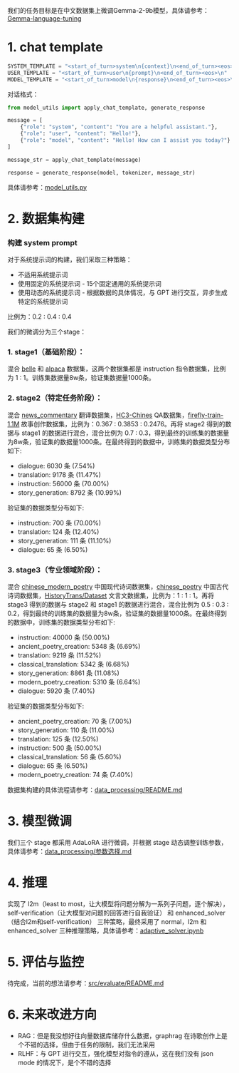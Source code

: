 我们的任务目标是在中文数据集上微调Gemma-2-9b模型，具体请参考：[Gemma-language-tuning](https://www.kaggle.com/competitions/gemma-language-tuning)

# 1. chat template

``` python
SYSTEM_TEMPLATE = "<start_of_turn>system\n{context}\n<end_of_turn><eos>\n"
USER_TEMPLATE = "<start_of_turn>user\n{prompt}\n<end_of_turn><eos>\n"
MODEL_TEMPLATE = "<start_of_turn>model\n{response}\n<end_of_turn><eos>\n"
```

对话格式：

``` python
from model_utils import apply_chat_template, generate_response

message = [
    {"role": "system", "content": "You are a helpful assistant."},
    {"role": "user", "content": "Hello!"},
    {"role": "model", "content": "Hello! How can I assist you today?"}
]

message_str = apply_chat_template(message)

response = generate_response(model, tokenizer, message_str)
```

具体请参考：[model_utils.py](https://github.com/Cui-Peng-624/GemmaLM-Chinese/tree/main/src/core/utils/model_utils.py)

# 2. 数据集构建

### 构建 system prompt          
 
对于系统提示词的构建，我们采取三种策略：     
- 不适用系统提示词      
- 使用固定的系统提示词 - 15个固定通用的系统提示词       
- 使用动态的系统提示词 - 根据数据的具体情况，与 GPT 进行交互，异步生成特定的系统提示词       

比例为：0.2 : 0.4 : 0.4            

我们的微调分为三个stage：

### 1. stage1（基础阶段）：
混合 [belle](https://huggingface.co/datasets/BelleGroup/train_1M_CN) 和 [alpaca](https://huggingface.co/datasets/silk-road/alpaca-data-gpt4-chinese) 数据集，这两个数据集都是 instruction 指令数据集，比例为 1 : 1。训练集数据量8w条，验证集数据量1000条。

### 2. stage2（特定任务阶段）：
混合 [news_commentary](https://huggingface.co/datasets/Helsinki-NLP/news_commentary) 翻译数据集，[HC3-Chines](https://huggingface.co/datasets/Hello-SimpleAI/HC3-Chinese) QA数据集，[firefly-train-1.1M](https://huggingface.co/datasets/YeungNLP/firefly-train-1.1M) 故事创作数据集，比例为：0.367 : 0.3853 : 0.2476。再将 stage2 得到的数据与 stage1 的数据进行混合，混合比例为 0.7 : 0.3，得到最终的训练集的数据量为8w条，验证集的数据量1000条。在最终得到的数据中，训练集的数据类型分布如下:
- dialogue: 6030 条 (7.54%)
- translation: 9178 条 (11.47%)
- instruction: 56000 条 (70.00%)
- story_generation: 8792 条 (10.99%)

验证集的数据类型分布如下:
- instruction: 700 条 (70.00%)
- translation: 124 条 (12.40%)
- story_generation: 111 条 (11.10%)
- dialogue: 65 条 (6.50%)

### 3. stage3（专业领域阶段）：
混合 [chinese_modern_poetry](https://huggingface.co/datasets/Iess/chinese_modern_poetry) 中国现代诗词数据集，[chinese_poetry](https://huggingface.co/datasets/ddnoodle/chinese_poetry) 中国古代诗词数据集，[HistoryTrans/Dataset](https://huggingface.co/datasets/HistoryTrans/Dataset) 文言文数据集，比例为：1 : 1 : 1。再将 stage3 得到的数据与 stage2 和 stage1 的数据进行混合，混合比例为 0.5 : 0.3 : 0.2，得到最终的训练集的数据量为8w条，验证集的数据量1000条。在最终得到的数据中，训练集的数据类型分布如下:
- instruction: 40000 条 (50.00%)
- ancient_poetry_creation: 5348 条 (6.69%)
- translation: 9219 条 (11.52%)
- classical_translation: 5342 条 (6.68%)
- story_generation: 8861 条 (11.08%)
- modern_poetry_creation: 5310 条 (6.64%)
- dialogue: 5920 条 (7.40%)

验证集的数据类型分布如下:
- ancient_poetry_creation: 70 条 (7.00%)
- story_generation: 110 条 (11.00%)
- translation: 125 条 (12.50%)
- instruction: 500 条 (50.00%)
- classical_translation: 56 条 (5.60%)
- dialogue: 65 条 (6.50%)
- modern_poetry_creation: 74 条 (7.40%)

数据集构建的具体流程请参考：[data_processing/README.md](https://github.com/Cui-Peng-624/GemmaLM-Chinese/blob/main/src/data_processing/README.md)

# 3. 模型微调

我们三个 stage 都采用 AdaLoRA 进行微调，并根据 stage 动态调整训练参数，具体请参考：[data_processing/参数选择.md](https://github.com/Cui-Peng-624/GemmaLM-Chinese/blob/main/src/data_processing/%E5%8F%82%E6%95%B0%E9%80%89%E6%8B%A9.md)

# 4. 推理

实现了 l2m（least to most，让大模型将问题分解为一系列子问题，逐个解决），self-verification（让大模型对问题的回答进行自我验证） 和 enhanced_solver（结合l2m和self-verification） 三种策略，最终采用了 normal，l2m 和 enhanced_solver 三种推理策略，具体请参考：[adaptive_solver.ipynb](https://github.com/Cui-Peng-624/GemmaLM-Chinese/blob/main/src/core/solvers/adaptive_solver.ipynb)    

# 5. 评估与监控

待完成，当前的想法请参考：[src/evaluate/README.md](https://github.com/Cui-Peng-624/GemmaLM-Chinese/blob/main/src/evaluate/README.md)

# 6. 未来改进方向
- RAG：但是我没想好往向量数据库储存什么数据，graphrag 在诗歌创作上是个不错的选择，但由于任务的限制，我们无法采用
- RLHF：与 GPT 进行交互，强化模型对指令的遵从，这在我们没有 json mode 的情况下，是个不错的选择